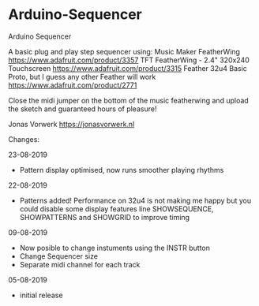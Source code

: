 # Arduino-Sequencer
Arduino Sequencer

A basic plug and play step sequencer using:
Music Maker FeatherWing https://www.adafruit.com/product/3357
TFT FeatherWing - 2.4" 320x240 Touchscreen https://www.adafruit.com/product/3315
Feather 32u4 Basic Proto, but I guess any other Feather will work https://www.adafruit.com/product/2771

Close the midi jumper on the bottom of the 
music featherwing and upload the sketch and
guaranteed hours of pleasure! 

Jonas Vorwerk https://jonasvorwerk.nl


Changes:

23-08-2019
- Pattern display optimised, now runs smoother playing rhythms

22-08-2019
- Patterns added! Performance on 32u4 is not making me happy
  but you could disable some display features line SHOWSEQUENCE, 
  SHOWPATTERNS and SHOWGRID to improve timing

09-08-2019
- Now posible to change instuments using the INSTR button
- Change Sequencer size
- Separate midi channel for each track

05-08-2019
- initial release
